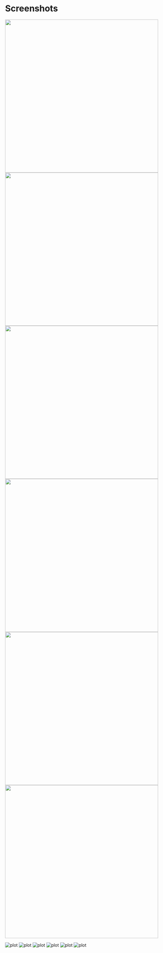 # Screenshots
<img src="./screenshots/Screenshot_20210124-120649_Expo.jpg" height="500"/>
<img src="./screenshots/Screenshot_20210124-120654_Expo.jpg" height="500"/>
<img src="./screenshots/Screenshot_20210124-120712_Expo.jpg" height="500"/>
<img src="./screenshots/Screenshot_20210124-120720_Expo.jpg" height="500"/>
<img src="./screenshots/Screenshot_20210124-120726_Expo.jpg" height="500"/>
<img src="./screenshots/Screenshot_20210124-123911_Expo.jpg" height="500"/>

![plot](./screenshots/Screenshot_20210124-120649_Expo.jpg)
![plot](./screenshots/Screenshot_20210124-120654_Expo.jpg)
![plot](./screenshots/Screenshot_20210124-120712_Expo.jpg)
![plot](./screenshots/Screenshot_20210124-120720_Expo.jpg)
![plot](./screenshots/Screenshot_20210124-120726_Expo.jpg)
![plot](./screenshots/Screenshot_20210124-123911_Expo.jpg)

